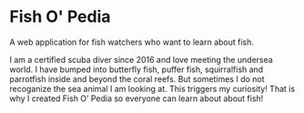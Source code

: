 # Fish O' Pedia

A web application for fish watchers who want to learn about fish.

I am a certified scuba diver since 2016 and love meeting the undersea world. I have bumped into  butterfly fish, puffer fish, squirralfish and parrotfish inside and beyond the coral reefs. But sometimes I do not recoganize the sea animal I am looking at. This triggers my curiosity! That is why I created Fish O’ Pedia so everyone can learn about about fish!


